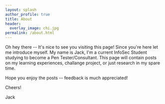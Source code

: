 ```yaml
---
layout: splash
author_profile: true
title: About
header:
  overlay_image: chi.jpg
permalink: /about.html
---
```


Oh hey there -- It's nice to see you visiting this page! Since you're here let me introduce myself. My name is Jack, I'm a current InfoSec Student studying to become a Pen Tester/Consultant. This page will contain posts on my learning experiences, challange project, or just research in my spare time.

Hope you enjoy the posts -- feedback is much appreciated!

Cheers!

Jack 
